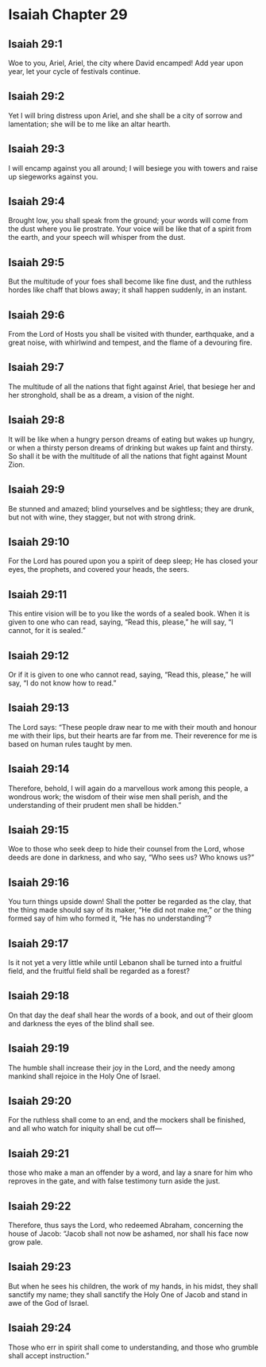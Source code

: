 # Isaiah Chapter 29

## Isaiah 29:1
Woe to you, Ariel, Ariel, the city where David encamped! Add year upon year, let your cycle of festivals continue.

## Isaiah 29:2
Yet I will bring distress upon Ariel, and she shall be a city of sorrow and lamentation; she will be to me like an altar hearth.

## Isaiah 29:3
I will encamp against you all around; I will besiege you with towers and raise up siegeworks against you.

## Isaiah 29:4
Brought low, you shall speak from the ground; your words will come from the dust where you lie prostrate. Your voice will be like that of a spirit from the earth, and your speech will whisper from the dust.

## Isaiah 29:5
But the multitude of your foes shall become like fine dust, and the ruthless hordes like chaff that blows away; it shall happen suddenly, in an instant.

## Isaiah 29:6
From the Lord of Hosts you shall be visited with thunder, earthquake, and a great noise, with whirlwind and tempest, and the flame of a devouring fire.

## Isaiah 29:7
The multitude of all the nations that fight against Ariel, that besiege her and her stronghold, shall be as a dream, a vision of the night.

## Isaiah 29:8
It will be like when a hungry person dreams of eating but wakes up hungry, or when a thirsty person dreams of drinking but wakes up faint and thirsty. So shall it be with the multitude of all the nations that fight against Mount Zion.

## Isaiah 29:9
Be stunned and amazed; blind yourselves and be sightless; they are drunk, but not with wine, they stagger, but not with strong drink.

## Isaiah 29:10
For the Lord has poured upon you a spirit of deep sleep; He has closed your eyes, the prophets, and covered your heads, the seers.

## Isaiah 29:11
This entire vision will be to you like the words of a sealed book. When it is given to one who can read, saying, “Read this, please,” he will say, “I cannot, for it is sealed.”

## Isaiah 29:12
Or if it is given to one who cannot read, saying, “Read this, please,” he will say, “I do not know how to read.”

## Isaiah 29:13
The Lord says: “These people draw near to me with their mouth and honour me with their lips, but their hearts are far from me. Their reverence for me is based on human rules taught by men.

## Isaiah 29:14
Therefore, behold, I will again do a marvellous work among this people, a wondrous work; the wisdom of their wise men shall perish, and the understanding of their prudent men shall be hidden.”

## Isaiah 29:15
Woe to those who seek deep to hide their counsel from the Lord, whose deeds are done in darkness, and who say, “Who sees us? Who knows us?”

## Isaiah 29:16
You turn things upside down! Shall the potter be regarded as the clay, that the thing made should say of its maker, “He did not make me,” or the thing formed say of him who formed it, “He has no understanding”?

## Isaiah 29:17
Is it not yet a very little while until Lebanon shall be turned into a fruitful field, and the fruitful field shall be regarded as a forest?

## Isaiah 29:18
On that day the deaf shall hear the words of a book, and out of their gloom and darkness the eyes of the blind shall see.

## Isaiah 29:19
The humble shall increase their joy in the Lord, and the needy among mankind shall rejoice in the Holy One of Israel.

## Isaiah 29:20
For the ruthless shall come to an end, and the mockers shall be finished, and all who watch for iniquity shall be cut off—

## Isaiah 29:21
those who make a man an offender by a word, and lay a snare for him who reproves in the gate, and with false testimony turn aside the just.

## Isaiah 29:22
Therefore, thus says the Lord, who redeemed Abraham, concerning the house of Jacob: “Jacob shall not now be ashamed, nor shall his face now grow pale.

## Isaiah 29:23
But when he sees his children, the work of my hands, in his midst, they shall sanctify my name; they shall sanctify the Holy One of Jacob and stand in awe of the God of Israel.

## Isaiah 29:24
Those who err in spirit shall come to understanding, and those who grumble shall accept instruction.”
